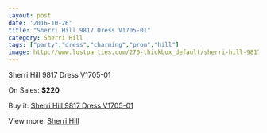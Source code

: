 ```yaml
---
layout: post
date: '2016-10-26'
title: "Sherri Hill 9817 Dress V1705-01"
category: Sherri Hill
tags: ["party","dress","charming","prom","hill"]
image: http://www.lustparties.com/270-thickbox_default/sherri-hill-9817-dress-v1705-01.jpg
---
```

Sherri Hill 9817 Dress V1705-01

On Sales: **$220**
<a href="https://www.lustparties.com/en/sherri-hill/99-sherri-hill-9817-dress-v1705-01.html"><amp-img layout="responsive" width="600" height="600" src="//www.lustparties.com/270-thickbox_default/sherri-hill-9817-dress-v1705-01.jpg" alt="Sherri Hill 9817 Dress V1705-01 0" /></a>
<a href="https://www.lustparties.com/en/sherri-hill/99-sherri-hill-9817-dress-v1705-01.html"><amp-img layout="responsive" width="600" height="600" src="//www.lustparties.com/271-thickbox_default/sherri-hill-9817-dress-v1705-01.jpg" alt="Sherri Hill 9817 Dress V1705-01 1" /></a>
<a href="https://www.lustparties.com/en/sherri-hill/99-sherri-hill-9817-dress-v1705-01.html"><amp-img layout="responsive" width="600" height="600" src="//www.lustparties.com/272-thickbox_default/sherri-hill-9817-dress-v1705-01.jpg" alt="Sherri Hill 9817 Dress V1705-01 2" /></a>
<a href="https://www.lustparties.com/en/sherri-hill/99-sherri-hill-9817-dress-v1705-01.html"><amp-img layout="responsive" width="600" height="600" src="//www.lustparties.com/273-thickbox_default/sherri-hill-9817-dress-v1705-01.jpg" alt="Sherri Hill 9817 Dress V1705-01 3" /></a>

Buy it: [Sherri Hill 9817 Dress V1705-01](https://www.lustparties.com/en/sherri-hill/99-sherri-hill-9817-dress-v1705-01.html "Sherri Hill 9817 Dress V1705-01")

View more: [Sherri Hill](https://www.lustparties.com/en/2-sherri-hill "Sherri Hill")
